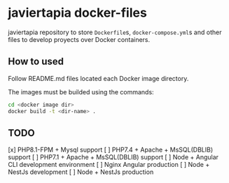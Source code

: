 # javiertapia docker-files

javiertapia repository to store `Dockerfile`s, `docker-compose.yml`s and other files to develop proyects over Docker containers.

## How to used

Follow README.md files located each Docker image directory.

The images must be builded using the commands:

```bash
cd <docker image dir>
docker build -t <dir-name> .
```

## TODO

[x] PHP8.1-FPM + Mysql support
[ ] PHP7.4 + Apache + MsSQL(DBLIB) support
[ ] PHP7.1 + Apache + MsSQL(DBLIB) support
[ ] Node + Angular CLI development environment
[ ] Nginx Angular production
[ ] Node + NestJs development
[ ] Node + NestJs production
